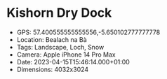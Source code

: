 # Kishorn Dry Dock

- GPS: 57.400555555555556,-5.650102777777778
- Location: Bealach na Bà
- Tags: Landscape, Loch, Snow
- Camera: Apple iPhone 14 Pro Max
- Date: 2023-04-15T15:46:14.000+01:00
- Dimensions: 4032x3024
